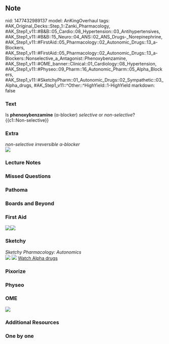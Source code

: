 ## Note
nid: 1477432989137
model: AnKingOverhaul
tags: #AK_Original_Decks::Step_1::Zanki_Pharmacology, #AK_Step1_v11::#B&B::05_Cardio::08_Hypertension::03_Antihypertensives, #AK_Step1_v11::#B&B::15_Neuro::04_ANS::02_ANS_Drugs-_Norepinephrine, #AK_Step1_v11::#FirstAid::05_Pharmacology::02_Autonomic_Drugs::13_a-Blockers, #AK_Step1_v11::#FirstAid::05_Pharmacology::02_Autonomic_Drugs::13_a-Blockers::Nonselective_a_Antagonist::Phenoxybenzamine, #AK_Step1_v11::#OME_banner::Clinical::01_Cardiology::08_Hypertension, #AK_Step1_v11::#Physeo::09_Pharm::16_Autonomic_Pharm::05_Alpha_Blockers, #AK_Step1_v11::#SketchyPharm::01_Autonomic_Drugs::02_Sympathetic::03_Alpha_drugs, #AK_Step1_v11::^Other::^HighYield::1-HighYield
markdown: false

### Text
<div>
  Is <b>phenoxybenzamine</b> (α-blocker) <i>selective</i> or
  <i>non-selective</i>?
</div>
<div>
  {{c1::Non-selective}}
</div>

### Extra
<div>
  <i>non-selective irreversible α-blocker</i>
</div>
<div>
  <i><img src="paste-15229954032108.jpg"></i>
</div>

### Lecture Notes


### Missed Questions


### Pathoma


### Boards and Beyond


### First Aid
<img src="paste-610731464589315.jpg"><img src=
"paste-608730009829379.jpg">

### Sketchy
<div>
  <i>Sketchy Pharmacology: Autonomics</i>
</div><img src=
"Screen%20Shot%202019-09-05%20at%205.28.48%20PM.png"> <img src=
"Screen%20Shot%202019-09-23%20at%209.13.01%20AM.png"> <a href=
"https://dashboard.sketchy.com/study/medical/courses/medical-pharmacology/units/medical-pharmacology-autonomic-drugs/videos/medical-pharmacology-autonomic-drugs-sympathetic-alpha-drugs?utm_source=anki&utm_medium=partnership&utm_campaign=february_update&utm_content=medical">
Watch Alpha drugs</a>

### Pixorize


### Physeo


### OME
<div class="ome-widget">
  <a href=
  "https://onlinemeded.org/spa/cardiology/hypertension/acquire?ref=anki">
  <img src="_OME_AnkiFlashcards_Lesson_5.png"></a>
</div>

### Additional Resources


### One by one

